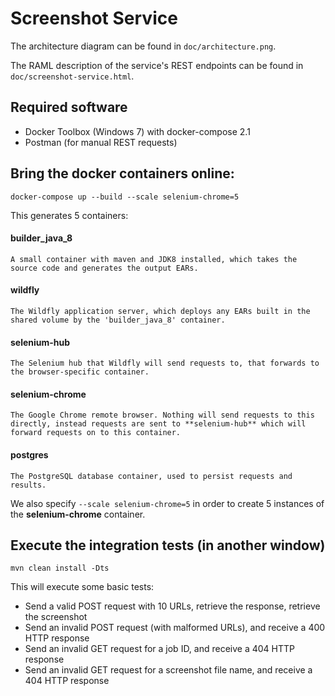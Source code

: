 # Screenshot Service

The architecture diagram can be found in `doc/architecture.png`.

The RAML description of the service's REST endpoints can be found in `doc/screenshot-service.html`.  


## Required software

- Docker Toolbox (Windows 7) with docker-compose 2.1
- Postman (for manual REST requests)

    
## Bring the docker containers online:

    docker-compose up --build --scale selenium-chrome=5
    
This generates 5 containers:


#### builder_java_8
    A small container with maven and JDK8 installed, which takes the source code and generates the output EARs.
    
#### wildfly
    The Wildfly application server, which deploys any EARs built in the shared volume by the 'builder_java_8' container.
    
#### selenium-hub
    The Selenium hub that Wildfly will send requests to, that forwards to the browser-specific container.

#### selenium-chrome
    The Google Chrome remote browser. Nothing will send requests to this directly, instead requests are sent to **selenium-hub** which will forward requests on to this container.

#### postgres
    The PostgreSQL database container, used to persist requests and results. 

We also specify `--scale selenium-chrome=5` in order to create 5 instances of the **selenium-chrome** container.


## Execute the integration tests (in another window)

    mvn clean install -Dts
    
This will execute some basic tests:

- Send a valid POST request with 10 URLs, retrieve the response, retrieve the screenshot
- Send an invalid POST request (with malformed URLs), and receive a 400 HTTP response
- Send an invalid GET request for a job ID, and receive a 404 HTTP response
- Send an invalid GET request for a screenshot file name, and receive a 404 HTTP response